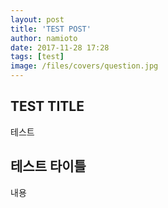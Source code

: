 ```yaml
---
layout: post
title: 'TEST POST'
author: namioto
date: 2017-11-28 17:28
tags: [test]
image: /files/covers/question.jpg
---
```

## TEST TITLE

테스트
<!--more-->

## 테스트 타이틀

내용
